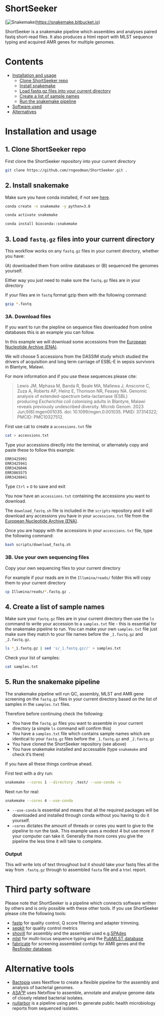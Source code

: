 

# ShortSeeker

[![Snakemake](https://img.shields.io/badge/snakemake-v8.27.1-brightgreen)(https://snakemake.bitbucket.io)

ShortSeeker is a snakemake pipeline which assembles and analyses paired fastq short-read files. It also produces a html report with MLST sequence typing and acquired AMR genes for multiple genomes. 


# Contents 

- [Installation and usage](https://github.com/rngoodman/ShortSeeker/blob/main/README.md#installation-and-usage)
  - [Clone ShortSeeker repo](https://github.com/rngoodman/ShortSeeker/blob/main/README.md#1-clone-shortseeker-repo)
  - [Install snakemake](https://github.com/rngoodman/ShortSeeker/blob/main/README.md#2-install-snakemake)
  - [Load fastq.gz files into your current directory](https://github.com/rngoodman/ShortSeeker/blob/main/README.md#3-load-fastqgz-files-into-your-current-directory)
  - [Create a list of sample names](https://github.com/rngoodman/ShortSeeker/blob/main/README.md#4-create-a-list-of-sample-names)
  - [Run the snakemake pipeline](https://github.com/rngoodman/ShortSeeker/blob/main/README.md#5-run-the-snakemake-pipeline)
- [Software used](https://github.com/rngoodman/ShortSeeker/blob/main/README.md#third-party-software)
- [Alternatives](https://github.com/rngoodman/ShortSeeker/blob/main/README.md#alternative-tools)

# Installation and usage

## 1. Clone ShortSeeker repo

First clone the ShortSeeker repository into your current directory 

```bash
git clone https://github.com/rngoodman/ShortSeeker.git .
```

## 2. Install snakemake

Make sure you have conda installed, if not see [here](https://docs.conda.io/projects/conda/en/latest/user-guide/install/index.html).

```bash
conda create -n snakemake -y python=3.8

conda activate snakemake

conda install bioconda::snakemake
```

## 3. Load `fastq.gz` files into your current directory

This workflow works on any `fastq.gz` files in your current directory, whether you have:

(A) downloaded them from online databases or (B) sequenced the genomes yourself.

Either way you just need to make sure the `fastq.gz` files are in your directory 

If your files are in `fastq` format gzip them with the following command:

```bash
gzip *.fastq
```

### 3A. **Download files**

If you want to run the piepline on sequence files downloaded from online databases this is an example you can follow.

In this example we will download some accessions from the [European Nucleotide Archive (ENA)](https://www.ebi.ac.uk/ena/browser/home).

We will choose 5 accessions from the DASSIM study which studied the drivers of acquisition and long term carriage of ESBL-E in sepsis survivors in Blantyre, Malawi. 

For more information and if you use these sequences please cite:

> Lewis JM, Mphasa M, Banda R, Beale MA, Mallewa J, Anscome C, Zuza A, Roberts AP, Heinz E, Thomson NR, Feasey NA. Genomic analysis of extended-spectrum beta-lactamase (ESBL) producing *Escherichia coli* colonising adults in Blantyre, Malawi reveals previously undescribed diversity. Microb Genom. 2023 Jun;9(6):mgen001035. doi: 10.1099/mgen.0.001035. PMID: 37314322; PMCID: PMC10327512.
> 

First use cat to create a `accessions.txt` file

```bash
cat > accessions.txt
```

Type your accessions directly into the terminal, or alternately copy and paste these to follow this example:

```bash
ERR3425991
ERR3425941
ERR3426046
ERR3865575
ERR3426041
```

Type `Ctrl` + `D` to save and exit 

You now have an `accessions.txt` containing the accessions you want to download. 

The `download_fastq.sh` file is included in the `scripts` repository and it will download any accessions you have in your `accessions.txt` file from the [European Nucleotide Archive (ENA)](https://www.ebi.ac.uk/ena/browser/home).

Once you are happy with the accessions in your  `accessions.txt` file, type the following command: 

```bash
bash scripts/download_fastq.sh
```

### **3B. Use your own sequencing files**

Copy your own sequencing files to your current directory 

For example if your reads are in the `Illumina/reads/` folder this will copy them to your current directory 

```bash
cp Illumina/reads/*.fastq.gz .
```

## 4. Create a list of sample names

Make sure your `fastq.gz` files are in your current directory then use the `ls` command to write your accession to a `samples.txt` file - this is essential for the snakemake pipeline to run. 
You can make your own `samples.txt` file just make sure they match to your file names before the `_1.fastq.gz` and `_2.fastq.gz`.

```bash
ls *_1.fastq.gz | sed 's/_1.fastq.gz//' > samples.txt
```

Check your list of samples:

```bash
cat samples.txt
```

## 5. Run the snakemake pipeline

The snakemake pipeline will run QC, assembly, MLST and AMR gene screening on the `fastq.gz` files in your current directory based on the list of samples in the `samples.txt` files. 

Therefore before continuing check the following:

- You have the `fastq.gz` files you want to assemble in your current directory (a simple `ls` command will confirm this)
- You have a `samples.txt` file which contains sample names which are identical to your `fastq.gz` files before the `_1.fastq.gz` and `_2.fastq.gz`
- You have cloned the ShortSeeker repository (see above)
- You have snakemake installed and accessable (type `snakemake` and check it’s there)

If you have all these things continue ahead.

First test with a dry run:

```bash
snakemake --cores 1 --directory .test/ --use-conda -n
```

Next run for real:

```bash
snakemake --cores 4 --use-conda
```

- `--use-conda` is essential and means that all the required packages will be downloaded and installed through conda without you having to do it yourself.
- `—cores` dictates the amount of threads or cores you want to give to the pipeline to run the task. This example uses a modest 4 but use more if your computer can take it. Generally the more cores you give the pipeline the less time it will take to complete. 

### Output

This will write lots of text throughout but it should take your fastq files all the way from `.fastq.gz` through to assembled `fasta` file and a `html` report.


# Third party software 

Please note that ShortSeeker is a pipeline which connects software written by others and is only possible with these other tools. If you use ShortSeeker please cite the following tools:

- [fastp](https://github.com/OpenGene/fastp) for quality control, Q score filtering and adapter trimming.
- [seqkit](https://github.com/shenwei356/seqkit) for quality control metrics
- [shovill](https://github.com/tseemann/shovill) for assembly and the assembler used e.g.[SPAdes](https://github.com/ablab/spades) 
- [mlst](https://github.com/tseemann/mlst) for multi-locus sequence typing and the [PubMLST database](https://pubmlst.org/)
- [fabricate](https://github.com/tseemann/abricate) for screening assembled contigs for AMR genes and the [Resfinder database](doi:10.1093/jac/dks261).

# Alternative tools

- [Bactopia](https://github.com/bactopia/bactopia) uses Nextflow to create a flexible pipeline for the assembly and analysis of bacterial genomes.
- [ASA³P](https://github.com/oschwengers/asap) uses Netxflow to assemble, annotate and analyse genome data of closely related bacterial isolates. 
- [nullarbor](https://github.com/tseemann/nullarbor) is a pipeline using perl to generate public health microbiology reports from sequenced isolates.  









